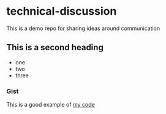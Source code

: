 # technical-discussion
This is a demo repo for sharing ideas around communication


## This is a second heading

* one
* two
* three

### Gist

This is a good example of [my code](https://gist.github.com/eunsol-lee-coursera/103bb13e11276fcdd7314910f9ab3566)
